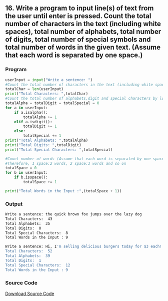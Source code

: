 ## 16. Write a program to input line(s) of text from the user until enter is pressed. Count the total number of characters in the text (including white spaces), total number of alphabets, total number of digits, total number of special symbols and total number of words in the given text. (Assume that each word is separated by one space.)

<!-- ### Flowchart
![Image](./p16.png) -->

### Program
```python
userInput = input("Write a sentence: ")
#Count the total number of characters in the text (including white spaces) which is the length of string
totalChar = len(userInput)
print("Total Characters: ",totalChar)
#Count the total number of alphabets,digit and special characters by looping through each character and incrementing the respective variable value
totalAlpha = totalDigit = totalSpecial = 0
for a in userInput:
    if a.isalpha():
        totalAlpha += 1
    elif a.isdigit():
        totalDigit += 1
    else:
        totalSpecial += 1
print("Total Alphabets: ",totalAlpha)
print("Total Digits: ",totalDigit)
print("Total Special Characters: ",totalSpecial)

#Count number of words (Assume that each word is separated by one space)
#Therefore, 1 space:2 words, 2 space:3 words and so on
totalSpace = 0
for b in userInput:
    if b.isspace():
        totalSpace += 1

print("Total Words in the Input :",(totalSpace + 1))
```

### Output

```bash
Write a sentence: the quick brown fox jumps over the lazy dog
Total Characters:  43
Total Alphabets:  35
Total Digits:  0
Total Special Characters:  8
Total Words in the Input : 9
```

```bash
Write a sentence: Hi, I'm selling delicious burgers today for $3 each!
Total Characters:  52
Total Alphabets:  39
Total Digits:  1
Total Special Characters:  12
Total Words in the Input : 9
```

### Source Code
[Download Source Code](./p16.py ':ignore')

